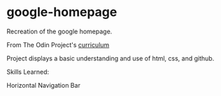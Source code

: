 # google-homepage
Recreation of the google homepage.

From The Odin Project's [curriculum](http://www.theodinproject.com/courses/web-development-101/lessons/html-css)

Project displays a basic understanding and use of html, css, and github.

Skills Learned:

Horizontal Navigation Bar